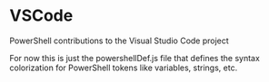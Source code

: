 # VSCode
PowerShell contributions to the Visual Studio Code project

For now this is just the powershellDef.js file that defines the syntax colorization for PowerShell tokens like variables, strings, etc.
